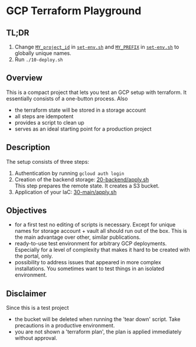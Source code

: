 # GCP Terraform Playground

## TL;DR
1. Change 
[`MY_project_id`](./set-env.sh#L8)
in
[`set-env.sh`](./set-env.sh)
and
[`MY_PREFIX`](./set-env.sh#L7)
in
[`set-env.sh`](./20-tf-backend/set-env.sh)
to globally unique names.
2. Run
        ```
        ./10-deploy.sh
        ```

## Overview
This is a compact project that lets you test an GCP setup with terraform.
It essentially consists of a one-button process.
Also
- the terraform state will be stored in a storage account
- all steps are idempotent
- provides a script to clean up
- serves as an ideal starting point for a production project

## Description
The setup consists of three steps:
1. Authentication by running `gcloud auth login`
2. Creation of the backend storage: [20-backend/apply.sh](./20-backend/apply.sh)  
  This step prepares the remote state. It creates a S3 bucket.
3. Application of your IaC: [30-main/apply.sh](./30-main/apply.sh)  

## Objectives
- for a first test no editing of scripts is necessary. Except for unique names for storage account + vault all should run out of the box. This is the main advantage over other, similar publications.
- ready-to-use test environment for arbitrary GCP deployments. Especially for a level of complexity that makes it hard to be created with the portal, only.
- possibility to address issues that appeared in more complex installations. You sometimes want to test things in an isolated environment.

## Disclaimer
Since this is a test project 
- the bucket will be deleted when running the 'tear down' script. Take precautions in a productive environment.
- you are not shown a 'terraform plan', the plan is applied immediately without approval.
